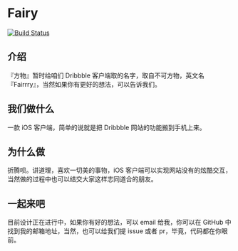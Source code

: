 # Fairy

[![Build Status](https://travis-ci.org/futantan/Fairy.svg?branch=master)](https://travis-ci.org/futantan/Fairy)


## 介绍
『方物』暂时给咱们 Dribbble 客户端取的名字，取自不可方物，英文名 『Fairrry』，当然如果你有更好的想法，可以告诉我们。

## 我们做什么

一款 iOS 客户端，简单的说就是把 Dribbble 网站的功能搬到手机上来。

## 为什么做

折腾呗。讲道理，喜欢一切美的事物，iOS 客户端可以实现网站没有的炫酷交互，当然做的过程中也可以结交大家这样志同道合的朋友。

## 一起来吧
目前设计正在进行中，如果你有好的想法，可以 email 给我，你可以在 GitHub 中找到我的邮箱地址，当然，也可以给我们提 issue 或者 pr，毕竟，代码都在你眼前。
